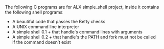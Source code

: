 The following C programs are for ALX simple_shell project, inside it contains the following shell programs:

* A beautiful code that passes the Betty checks
* A UNIX command line interpreter
* A simple shell 0.1 + that handle's command lines with arguments
* A simple shell 0.2 + that handle's the PATH and fork must not be called if the command doesn’t exist
